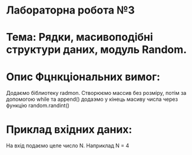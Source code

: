 # Лабораторна робота №3
# Тема: Рядки, масивоподібні структури даних, модуль Random.

# Опис Фцнкціональних вимог:

Додаємо біблиотеку radmon. Створюємо массив без розміру, потім за допомогою while та append() додаэмо у кінець масиву числа через функцію random.randint()

# Приклад вхідних даних:

На вхід подаємо целе число N. Наприклад N = 4
